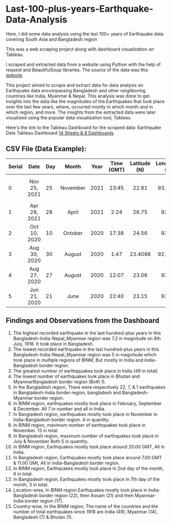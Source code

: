 # Last-100-plus-years-Earthquake-Data-Analysis
Here, I did some data analysis using the last 100+ years of Earthquake data covering South Asia and Bangladesh region

This was a web scraping project along with dashboard visualization on Tableau.

I scraped and extracted data from a website using Python with the help of request and BeautifulSoup libraries.
The source of the data was this [website](https://www.volcanodiscovery.com/earthquakes/bangladesh/largest.html).

This project aimed to scrape and extract data for data analysis on Earthquake data encompassing Bangladesh and other neighboring countries like India, Myanmar & Nepal. This analysis was done to get insights into the data like the magnitudes of the Earthquakes that took place over the last few years, where, occurred mostly in which month and in which region, and more.
The insights from the extracted data were later visualized using the popular data visualization tool, Tableau.


Here's the link to the Tableau Dashboard for the scraped data: Earthquake Data Tableau Dashboard [14 Sheets & 8 Dashboards](https://public.tableau.com/app/profile/md.reuzwan.hassan/viz/Last100yearsEarthquakeData-Analysis/TotalEarthquakeinBangladeshIndiaNepalMyanmarBINMsub-regionMap)


## CSV File (Data Example):

| Serial        | Date           | Day    | Month  | Year        | Time (GMT)	  | Latitude (N)  | Longitude (E) | Magnitude  | Location                           | Country              |
| ------------- |:--------------:|:-------|:------:|:-----------:|:------------:|:-------------:|:-------------:|:----------:|:----------------------------------:| --------------------:|	
| 0             |Nov 25, 2021	   |25      |November|2021	       |23:45         |22.81          |	93.5248       |6.2         |Myanmar (Burma): 19 Km SW of Falam	| Myanmar              |
| 1             |Apr 28, 2021	   |28      |April   |2021	       |2:24          |26.75          |	92.42         |6           |Northeastern India                	| India                |
| 2             |Oct 10, 2020	   |10      |October |2020	       |17:38	        |24.56	        |93.58	        |5.4	       |Myanmar-India Border Region	        |Myanmar-India Border  |
| 3	            |Aug 30, 2020	   |30      |August	 |2020	       |1:47	        |23.4098	      |92.0087	      |5.1	       |33 Km N of Khagrachhari	            |Bangladesh            |
| 4             |Aug 27, 2020	   |27      |August	 |2020	       |12:07         |23.06          |93.29          |5.3         |Myanmar-India Border Region         |Myanmar-India Border  |
| 5             |Jun 21, 2020	   |21      |June    |2020         |22:40         |23.15          |93.32          |5.5         |Myanmar-India Border Region	        |Myanmar-India Border  |


## Findings and Observations from the Dashboard

1. The highest recorded earthquake in the last hundred-plus years in this Bangladesh-India-Nepal_Myanmar region was 7.2 in magnitude on 8th July, 1918. It took place in Bangladesh.
2. The lowest recorded earthquake in the last hundred-plus years in this Bangladesh-India-Nepal_Myanmar region was 5 in magnitude which took place in multiple regions of BINM, But mostly in India and India-Bangladesh border region.
3. The greatest number of earthqquakes took place in India (49 in total)
4. The lowest number of earthquakes took place in Bhutan and MyanmarBangladesh border region (Both 1).
5. In the Bangladesh region, There were respectively 22, 7, & 1 earthquakes in Bangladesh-India border region, bangladesh and Bangladesh-Myanmar border region.
6. In BINM region, earthquakes mostly took place in February, September & December. All 7 in number and all in India.
7. In Bangladesh region, earthquakes mostly took place in November in India-Bangladesh border region. 4 in quantity.
8. In BINM region, maximum number of earthquakes took place in November. 13 in total.
9. In Bangladesh region, maximum number of earthquakes took place in July & November Both 5 in quantity.
10. In BINM region, Earthquakes mostly took place around 20.00 GMT, All in India.
11. In Bangladesh region, Earthquakes mostly took place around 7.00 GMT & 11.00 GMt, All in India-Bangladesh border region.
12. In BINM region, Earthquakes mostly took place in 2nd day of the month, 6 in total.
13. In Bangladesh region, Earthquakes mostly took place in 7th day of the month, 3 in total.
14. Location-wise, In BINM region Earthquakes mostly took place in India-Bangladesh border region (22), then Assam (21) and then Myanmar-India border region (17).
15. Country-wise, In the BINM region, The name of the countries and the number of total earthquakes since 1918 are India (49), Myanmar (14), Bangladesh (7) & Bhutan (1).
